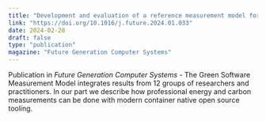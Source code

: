 ```yaml
---
title: "Development and evaluation of a reference measurement model for assessing the resource and energy efficiency of software products and components—Green Software Measurement Model (GSMM"
link: "https://doi.org/10.1016/j.future.2024.01.033"
date: 2024-02-28
draft: false
type: "publication"
magazine: "Future Generation Computer Systems"
---
```

Publication in *Future Generation Computer Systems* - The Green Software Measurement Model integrates results from 12 groups of researchers and practitioners. In our part we describe how professional energy and carbon measurements can be done with modern container native open source tooling.

